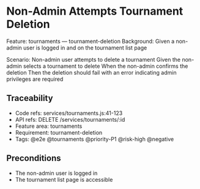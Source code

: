 # Non-Admin Attempts Tournament Deletion
Feature: tournaments — tournament-deletion
  Background:
    Given a non-admin user is logged in and on the tournament list page

  Scenario: Non-admin user attempts to delete a tournament
    Given the non-admin selects a tournament to delete
    When the non-admin confirms the deletion
    Then the deletion should fail with an error indicating admin privileges are required

## Traceability
- Code refs: services/tournaments.js:41-123
- API refs: DELETE /services/tournaments/:id
- Feature area: tournaments
- Requirement: tournament-deletion
- Tags: @e2e @tournaments @priority-P1 @risk-high @negative

## Preconditions
- The non-admin user is logged in
- The tournament list page is accessible
